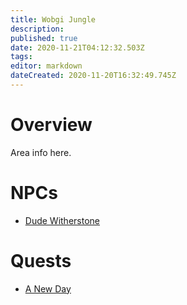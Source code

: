 ```yaml
---
title: Wobgi Jungle
description: 
published: true
date: 2020-11-21T04:12:32.503Z
tags: 
editor: markdown
dateCreated: 2020-11-20T16:32:49.745Z
---
```


# Overview
Area info here.

# NPCs
- [Dude Witherstone](/npcs/dude-witherstone)

# Quests
- [A New Day](/world/quests/a-new-day)